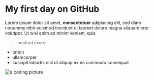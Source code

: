 # My first day on GitHub
Lorem ipsum dolor sit amet, **consectetuer** adipiscing elit, sed diam nonummy nibh euismod tincidunt ut laoreet dolore magna aliquam _erat volutpat._ Ut wisi enim ad minim veniam, quis
> nostrud exerci 
- tation
- ullamcorper
- suscipit lobortis nisl ut aliquip ex ea commodo consequat


![a coding picture](https://source.unsplash.com/random/200x100)
